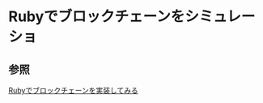 # Rubyでブロックチェーンをシミュレーショ

## 参照

[Rubyでブロックチェーンを実装してみる](https://qiita.com/shiki_tak/items/d890e909d14546147f8c)
